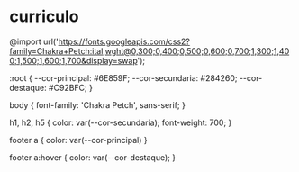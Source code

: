 # curriculo
@import url('https://fonts.googleapis.com/css2?family=Chakra+Petch:ital,wght@0,300;0,400;0,500;0,600;0,700;1,300;1,400;1,500;1,600;1,700&display=swap');

:root {
    --cor-principal: #6E859F;
    --cor-secundaria: #284260;
    --cor-destaque: #C92BFC;
}

body {
    font-family: 'Chakra Petch', sans-serif;
}

h1, h2, h5 {
    color: var(--cor-secundaria);
    font-weight: 700;
}

footer a {
    color: var(--cor-principal)
}

footer a:hover {
    color: var(--cor-destaque);
}
